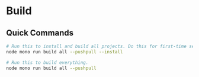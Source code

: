 # Build

## Quick Commands

```sh
# Run this to install and build all projects. Do this for first-time setup, after a git pull, etc.
node mono run build all --pushpull --install

# Run this to build everything.
node mono run build all --pushpull
```
